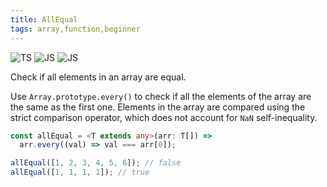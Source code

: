 ```yaml
---
title: AllEqual
tags: array,function,beginner
---
```


![TS](https://img.shields.io/badge/supports-typescript-blue.svg?style=flat-square)
![JS](https://img.shields.io/badge/supports-javascript-yellow.svg?style=flat-square)
![JS](https://img.shields.io/badge/supports-deno-green.svg?style=flat-square)

Check if all elements in an array are equal.

Use `Array.prototype.every()` to check if all the elements of the array are the same as the first one.
Elements in the array are compared using the strict comparison operator, which does not account for `NaN` self-inequality.

```ts
const allEqual = <T extends any>(arr: T[]) =>
  arr.every((val) => val === arr[0]);
```

```ts
allEqual([1, 2, 3, 4, 5, 6]); // false
allEqual([1, 1, 1, 1]); // true
```
